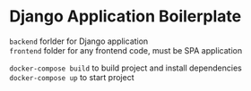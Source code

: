 # Django Application Boilerplate

`backend` forlder for Django application   
`frontend` folder for any frontend code, must be SPA application

`docker-compose build` to build project and install dependencies  
`docker-compose up` to start project
